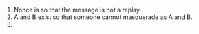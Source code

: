 1. Nonce is so that the message is not a replay.
2. A and B exist so that someone cannot masquerade as A and B.
3. 